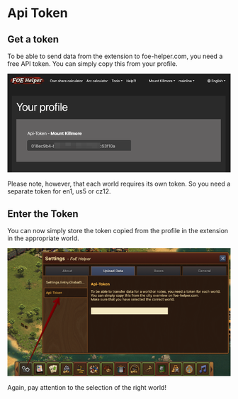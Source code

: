 # Api Token

## Get a token
To be able to send data from the extension to foe-helper.com, you need a free API token.
You can simply copy this from your profile.

![Api-Token Website](./.images/api-token.png)

<div data-gb-custom-block data-tag="hint" data-style='warning'>
Please note, however, that each world requires its own token. So you need a separate token for en1, us5 or cz12.
</div>

## Enter the Token

You can now simply store the token copied from the profile in the extension in the appropriate world.

![Api-Token Extension](./.images/extension-token.png)

<div data-gb-custom-block data-tag="hint" data-style='warning'>
Again, pay attention to the selection of the right world!
</div>